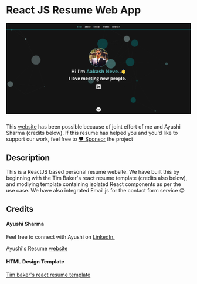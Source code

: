 # React JS Resume Web App      
![ReactJS Resume Website Template](resume-screenshot.jpg?raw=true "ReactJS Resume Website Template")
### 
This <a href="https://cutt.ly/AN-Portfolio/">website</a> has been possible because of joint effort of me and Ayushi Sharma (credits below). 
If this resume has helped you and you'd like to support our work, feel free to [♥️ Sponsor](https://github.com/sponsors/akhneve) the project 

## Description
This is a ReactJS based personal resume website. We have built this by beginning with the Tim Baker's react resume template (credits also below), and modiying template containing isolated React components as per the use case. We have also integrated Email.js for the contact form service 😊

## Credits
#### Ayushi Sharma
<p>Feel free to connect with Ayushi on <a href="https://www.linkedin.com/in/ayushisharma97/">LinkedIn.</a></p>
<p></p>
<p>Ayushi's Resume <a href="https://ayushiprofile.herokuapp.com/">website</a></p>

#### HTML Design Template
<a href="https://github.com/tbakerx/react-resume-template">Tim baker's react resume template</a>
